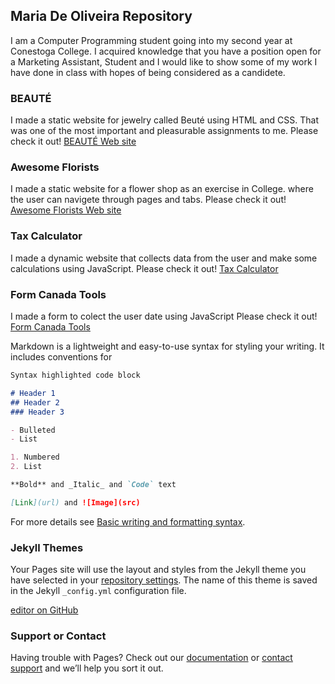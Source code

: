 ##  Maria De Oliveira Repository 

I am a Computer Programming student going into my second year at Conestoga College. I acquired knowledge that you have a position open for a Marketing Assistant, Student  and I would like to show some of my work I have done in class with hopes of being considered as a candidete.    

### BEAUTÉ

I made a static website for jewelry called Beuté using HTML and CSS. That was one of the most important and pleasurable assignments to me. Please check it out! [BEAUTÉ Web site ](https://mariawaleskaoliver.github.io/skyline/)


### Awesome Florists 

I made a static website for a flower shop as an exercise in College. where the user can navigete through pages and tabs. Please check it out! [Awesome Florists Web site]( https://mariawaleskaoliver.github.io/Awesomeflorists/)

### Tax Calculator

I made a dynamic website that collects data from the user and make some calculations using JavaScript. Please check it out! [Tax Calculator]( https://mariawaleskaoliver.github.io/java3/)

### Form Canada Tools 
I made a form to colect the user date using JavaScript Please check it out! [Form Canada Tools]( https://mariawaleskaoliver.github.io/java2/)


Markdown is a lightweight and easy-to-use syntax for styling your writing. It includes conventions for

```markdown
Syntax highlighted code block

# Header 1
## Header 2
### Header 3

- Bulleted
- List

1. Numbered
2. List

**Bold** and _Italic_ and `Code` text

[Link](url) and ![Image](src)
```

For more details see [Basic writing and formatting syntax](https://docs.github.com/en/github/writing-on-github/getting-started-with-writing-and-formatting-on-github/basic-writing-and-formatting-syntax).

### Jekyll Themes

Your Pages site will use the layout and styles from the Jekyll theme you have selected in your [repository settings](https://github.com/MariaWaleskaOliver/SkylineRepository-/settings/pages). The name of this theme is saved in the Jekyll `_config.yml` configuration file.

[editor on GitHub](https://github.com/MariaWaleskaOliver/SkylineRepository-/edit/gh-pages/index.md) 

### Support or Contact

Having trouble with Pages? Check out our [documentation](https://docs.github.com/categories/github-pages-basics/) or [contact support](https://support.github.com/contact) and we’ll help you sort it out.
